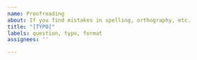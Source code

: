 ```yaml
---
name: Proofreading
about: If you find mistakes in spelling, orthography, etc.
title: "[TYPO]"
labels: question, typo, format
assignees: ''

---
```



